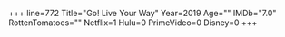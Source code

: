 +++
line=772
Title="Go! Live Your Way"
Year=2019
Age=""
IMDb="7.0"
RottenTomatoes=""
Netflix=1
Hulu=0
PrimeVideo=0
Disney=0
+++

